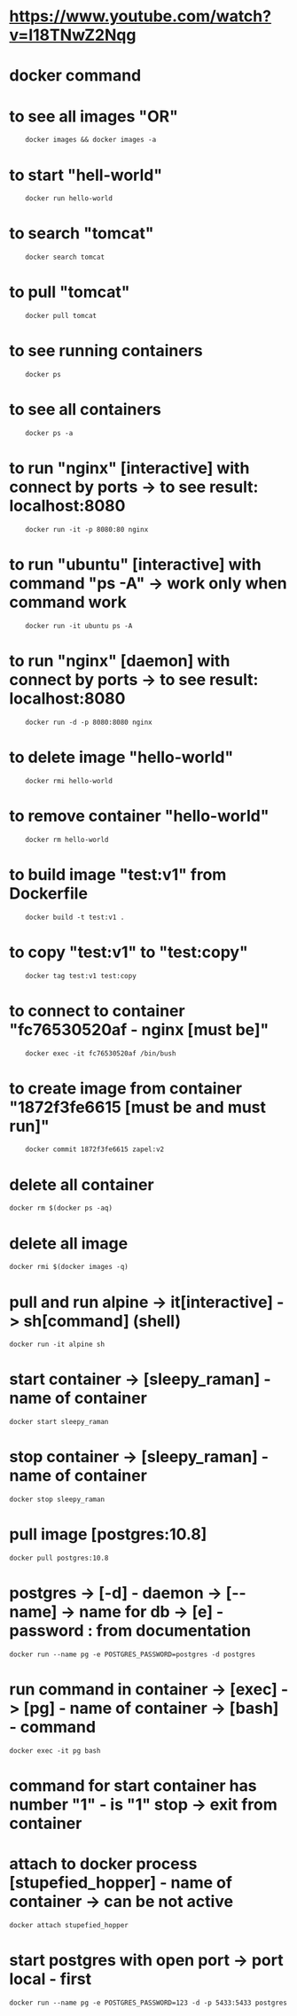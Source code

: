 # https://www.youtube.com/watch?v=I18TNwZ2Nqg


# docker command

# to see all images "OR"
```shell
    docker images && docker images -a
```

# to start "hell-world"
```shell
    docker run hello-world
```

# to search "tomcat"
```shell
    docker search tomcat
```

# to pull "tomcat"
```shell
    docker pull tomcat
```

# to see running containers
```shell
    docker ps
```

# to see all containers
```shell
    docker ps -a
```

# to run "nginx" [interactive] with connect by ports -> to see result: localhost:8080
```shell
    docker run -it -p 8080:80 nginx
```

# to run "ubuntu" [interactive] with command "ps -A" -> work only when command work
```shell
    docker run -it ubuntu ps -A
```

# to run "nginx" [daemon] with connect by ports -> to see result: localhost:8080
```shell
    docker run -d -p 8080:8080 nginx
```

# to delete image "hello-world"
```shell
    docker rmi hello-world
```

# to remove container "hello-world"
```shell
    docker rm hello-world
```

# to build image "test:v1" from Dockerfile
```shell
    docker build -t test:v1 .
```

# to copy "test:v1" to "test:copy"
```shell
    docker tag test:v1 test:copy
```

# to connect to container "fc76530520af - nginx [must be]"
```shell
    docker exec -it fc76530520af /bin/bush
```

# to create image from container "1872f3fe6615 [must be and must run]"
```shell
    docker commit 1872f3fe6615 zapel:v2
```



# delete all container
```shell
docker rm $(docker ps -aq)
```

# delete all image
```shell
docker rmi $(docker images -q)
```

# pull and run alpine -> it[interactive] -> sh[command] (shell)
```shell
docker run -it alpine sh
```

# start container -> [sleepy_raman] - name of container
```shell
docker start sleepy_raman
```

# stop container -> [sleepy_raman] - name of container
```shell
docker stop sleepy_raman
```

# pull image [postgres:10.8]
```shell
docker pull postgres:10.8
```

# postgres -> [-d] - daemon -> [--name] -> name for db -> [e] - password : from documentation
```shell
docker run --name pg -e POSTGRES_PASSWORD=postgres -d postgres
```

# run command in container -> [exec] -> [pg] - name of container -> [bash] - command
```shell
docker exec -it pg bash
```

# command for start container has number "1" - is "1" stop -> exit from container 

# attach to docker process [stupefied_hopper] - name of container -> can be not active
```shell
docker attach stupefied_hopper
```

# start postgres with open port -> port local - first
```shell
docker run --name pg -e POSTGRES_PASSWORD=123 -d -p 5433:5433 postgres
```